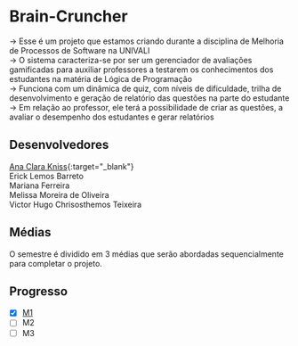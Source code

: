 # Brain-Cruncher
-> Esse é um projeto que estamos criando durante a disciplina de Melhoria de Processos de Software na UNIVALI<br>
-> O sistema caracteriza-se por ser um gerenciador de avaliações gamificadas para auxiliar professores a testarem os conhecimentos dos estudantes na matéria de Lógica de Programação<br>
-> Funciona com um dinâmica de quiz, com níveis de dificuldade, trilha de desenvolvimento  e geração de relatório das questões na parte do estudante<br>
-> Em relação ao professor, ele terá a possibilidade de criar as questões, a avaliar o desempenho dos estudantes e gerar relatórios<br>
## Desenvolvedores
[Ana Clara Kniss](https://www.linkedin.com/in/anakniss/){:target="_blank"}<br>
Erick Lemos Barreto<br>
Mariana Ferreira<br>
Melissa Moreira de Oliveira<br>
Victor Hugo Chrisosthemos Teixeira<br>
## Médias
O semestre é dividido em 3 médias que serão abordadas sequencialmente para completar o projeto.<br>
## Progresso
- [x] [M1](./M1)<br>
- [ ] M2<br>
- [ ] M3<br>
